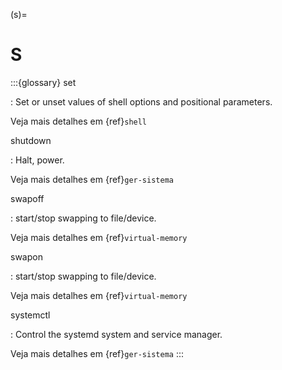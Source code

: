 (s)=

# S

:::{glossary}
set

: Set or unset values of shell options and positional parameters.

  Veja mais detalhes em {ref}`shell`

shutdown

: Halt, power.

  Veja mais detalhes em {ref}`ger-sistema`

swapoff

: start/stop swapping to file/device.

  Veja mais detalhes em {ref}`virtual-memory`

swapon

: start/stop swapping to file/device.

  Veja mais detalhes em {ref}`virtual-memory`

systemctl

: Control the systemd system and service manager.

  Veja mais detalhes em {ref}`ger-sistema`
:::
